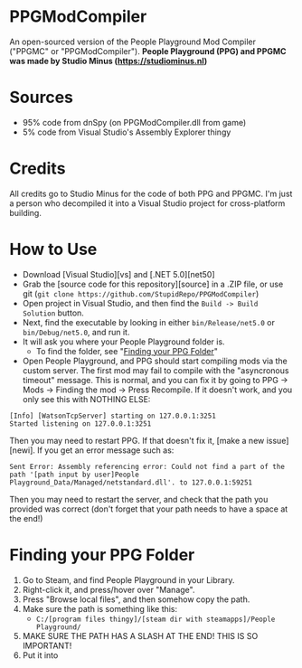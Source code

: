 # PPGModCompiler
An open-sourced version of the People Playground Mod Compiler ("PPGMC" or "PPGModCompiler").
**People Playground (PPG) and PPGMC was made by Studio Minus (https://studiominus.nl)**
# Sources
* 95% code from dnSpy (on PPGModCompiler.dll from game)
* 5% code from Visual Studio's Assembly Explorer thingy
# Credits
All credits go to Studio Minus for the code of both PPG and PPGMC.
I'm just a person who decompiled it into a Visual Studio project for cross-platform building.
# How to Use
* Download [Visual Studio][vs] and [.NET 5.0][net50]
* Grab the [source code for this repository][source] in a .ZIP file, or use git (`git clone https://github.com/StupidRepo/PPGModCompiler`)
* Open project in Visual Studio, and then find the `Build -> Build Solution` button.
* Next, find the executable by looking in either `bin/Release/net5.0` or `bin/Debug/net5.0`, and run it.
* It will ask you where your People Playground folder is.
    - To find the folder, see "[Finding your PPG Folder](#finding-your-ppg-folder)"
* Open People Playground, and PPG should start compiling mods via the custom server. The first mod may fail to compile with the "asyncronous timeout" message. This is normal, and you can fix it by going to PPG -> Mods -> Finding the mod -> Press Recompile.
If it doesn't work, and you only see this with NOTHING ELSE:
```
[Info] [WatsonTcpServer] starting on 127.0.0.1:3251
Started listening on 127.0.0.1:3251
```
Then you may need to restart PPG. If that doesn't fix it, [make a new issue][newi].
If you get an error message such as:
```
Sent Error: Assembly referencing error: Could not find a part of the path '[path input by user]People Playground_Data/Managed/netstandard.dll'. to 127.0.0.1:59251
```
Then you may need to restart the server, and check that the path you provided was correct (don't forget that your path needs to have a space at the end!)
# Finding your PPG Folder
1. Go to Steam, and find People Playground in your Library.
2. Right-click it, and press/hover over "Manage".
3. Press "Browse local files", and then somehow copy the path.
4. Make sure the path is something like this:
    - `C:/[program files thingy]/[steam dir with steamapps]/People Playground/`
5. MAKE SURE THE PATH HAS A SLASH AT THE END! THIS IS SO IMPORTANT!
6. Put it into 